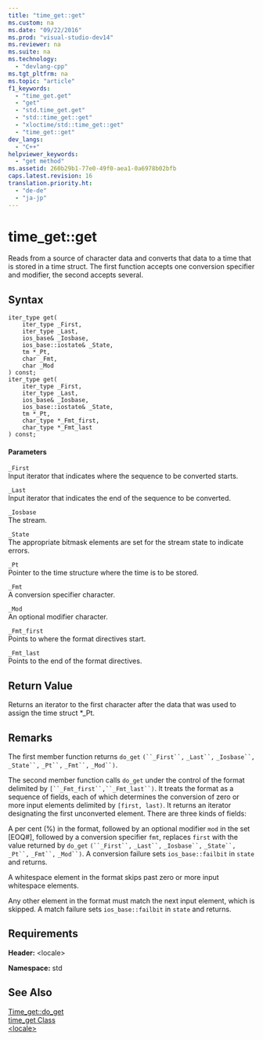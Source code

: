 ```yaml
---
title: "time_get::get"
ms.custom: na
ms.date: "09/22/2016"
ms.prod: "visual-studio-dev14"
ms.reviewer: na
ms.suite: na
ms.technology: 
  - "devlang-cpp"
ms.tgt_pltfrm: na
ms.topic: "article"
f1_keywords: 
  - "time_get.get"
  - "get"
  - "std.time_get.get"
  - "std::time_get::get"
  - "xloctime/std::time_get::get"
  - "time_get::get"
dev_langs: 
  - "C++"
helpviewer_keywords: 
  - "get method"
ms.assetid: 260b29b1-77e0-49f0-aea1-0a6978b02bfb
caps.latest.revision: 16
translation.priority.ht: 
  - "de-de"
  - "ja-jp"
---
```

# time_get::get
Reads from a source of character data and converts that data to a time that is stored in a time struct. The first function accepts one conversion specifier and modifier, the second accepts several.  
  
## Syntax  
  
```  
iter_type get(  
    iter_type _First,   
    iter_type _Last,  
    ios_base& _Iosbase,   
    ios_base::iostate& _State,   
    tm *_Pt,  
    char _Fmt,   
    char _Mod  
) const;  
iter_type get(  
    iter_type _First,   
    iter_type _Last,  
    ios_base& _Iosbase,   
    ios_base::iostate& _State,   
    tm *_Pt,  
    char_type *_Fmt_first,    
    char_type *_Fmt_last  
) const;  
```  
  
#### Parameters  
 `_First`  
 Input iterator that indicates where the sequence to be converted starts.  
  
 `_Last`  
 Input iterator that indicates the end of the sequence to be converted.  
  
 `_Iosbase`  
 The stream.  
  
 `_State`  
 The appropriate bitmask elements are set for the stream state to indicate errors.  
  
 `_Pt`  
 Pointer to the time structure where the time is to be stored.  
  
 `_Fmt`  
 A conversion specifier character.  
  
 `_Mod`  
 An optional modifier character.  
  
 `_Fmt_first`  
 Points to where the format directives start.  
  
 `_Fmt_last`  
 Points to the end of the format directives.  
  
## Return Value  
 Returns an iterator to the first character after the data that was used to assign the time struct *_Pt.  
  
## Remarks  
 The first member function returns `do_get` `(``_First``,` `_Last``,` `_Iosbase``,` `_State``,` `_Pt``,` `_Fmt``,` `_Mod``)`.  
  
 The second member function calls `do_get` under the control of the format delimited by `[``_Fmt_first``,``_Fmt_last``)`. It treats the format as a sequence of fields, each of which determines the conversion of zero or more input elements delimited by `[first, last)`. It returns an iterator designating the first unconverted element. There are three kinds of fields:  
  
 A per cent (%) in the format, followed by an optional modifier `mod` in the set [EOQ#], followed by a conversion specifier `fmt`, replaces `first` with the value returned by `do_get` `(``_First``,` `_Last``,` `_Iosbase``,` `_State``,` `_Pt``,` `_Fmt``,` `_Mod``)`. A conversion failure sets `ios_base::failbit` in `state` and returns.  
  
 A whitespace element in the format skips past zero or more input whitespace elements.  
  
 Any other element in the format must match the next input element, which is skipped. A match failure sets `ios_base::failbit` in `state` and returns.  
  
## Requirements  
 **Header:** \<locale>  
  
 **Namespace:** std  
  
## See Also  
 [Time_get::do_get](../vs140/time_get--do_get.md)   
 [time_get Class](../vs140/time_get-class.md)   
 [\<locale>](../vs140/-locale-.md)